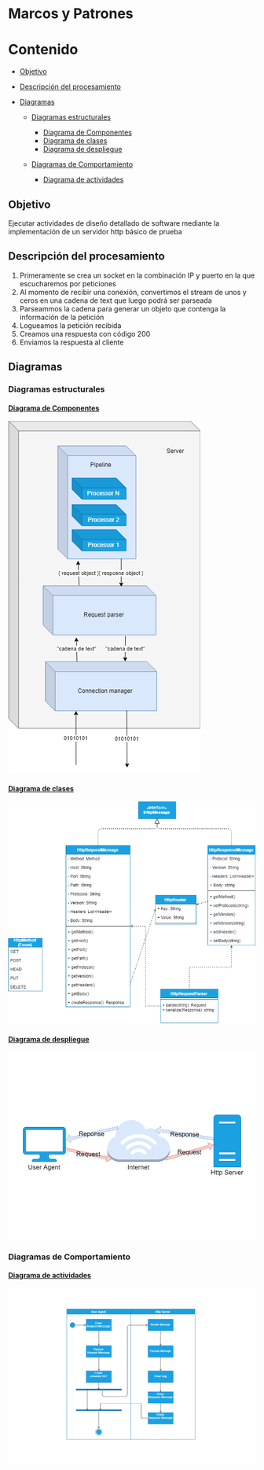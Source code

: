 # Marcos y Patrones

# Contenido

* [Objetivo](#objetivo)

* [Descripción del procesamiento](#descripción-del-procesamiento)

* [Diagramas](#diagramas)

  * [Diagramas estructurales](#diagramas-estructurales)
  
    * [Diagrama de Componentes](#diagrama-de-componentes)
    * [Diagrama de clases](#diagrama-de-clases)
    * [Diagrama de despliegue](#diagrama-de-despliegue)
  
  * [Diagramas de Comportamiento](#diagramas-de-comportamiento)
  
    * [Diagrama de actividades](#diagrama-de-actividades)
    
## Objetivo
Ejecutar actividades de diseño detallado de software mediante la implementación de un servidor
http básico de prueba

## Descripción del procesamiento

1. Primeramente se crea un socket en la combinación IP y puerto en la que escucharemos por peticiones
2. Al momento de recibir una conexión, convertimos el stream de unos y ceros en una cadena de text que luego podrá ser parseada
3. Parseammos la cadena para generar un objeto que contenga la información de la petición
4. Logueamos la petición recibida
5. Creamos una respuesta con código 200
5. Enviamos la respuesta al cliente


## Diagramas

### Diagramas estructurales

#### [Diagrama de Componentes](https://drive.google.com/file/d/1f8nMRdii9rgghjJXw1yMWbSsWKuabmQg/view?usp=sharing)
 ![image.png](https://raw.githubusercontent.com/jsoto0025/eafit.httpserver/master//Documentation/images/uml-componentes-diagram-b.png)

#### [Diagrama de clases](https://drive.google.com/file/d/1vFhEw-44pBMuWKQeXJMHlMY-JCUOKLbf/view?usp=sharing)
 ![image.png](https://raw.githubusercontent.com/jsoto0025/eafit.httpserver/master//Documentation/images/uml-clases-diagramB.png)

#### [Diagrama de despliegue](https://drive.google.com/file/d/1y0OHZs0uo-muBTQ1z-5_3zR6ZHKDHd_m/view?usp=sharing)
 ![image.png](https://raw.githubusercontent.com/jsoto0025/eafit.httpserver/master//Documentation/images/uml-diagrama-despliegueB.png)

### Diagramas de Comportamiento

#### [Diagrama de actividades](https://drive.google.com/file/d/1sMBNNXBy4c5ZmWnw5LiROM3euaW3x4Zv/view?usp=sharing)
 ![image.png](https://raw.githubusercontent.com/jsoto0025/eafit.httpserver/master//Documentation/images/uml-diagrama-actividades.png)

